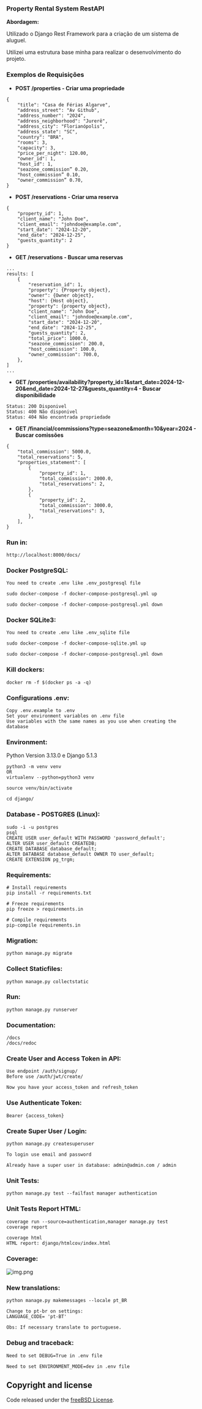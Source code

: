 ### Property Rental System RestAPI
**Abordagem:** 

Utilizado o Django Rest Framework para a criação de um sistema de aluguel.

Utilizei uma estrutura base minha para realizar o desenvolvimento do projeto.

### Exemplos de Requisições 

- **POST /properties - Criar uma propriedade** 
```
{ 
    "title": "Casa de Férias Algarve", 
    "address_street": "Av Github", 
    "address_number": "2024", 
    "address_neighborhood": "Jurerê", 
    "address_city": "Florianópolis", 
    "address_state": "SC", 
    "country": "BRA", 
    "rooms": 3, 
    "capacity": 3, 
    "price_per_night": 120.00, 
    "owner_id": 1, 
    "host_id": 1, 
    "seazone_commission” 0.20, 
    "host_commission” 0.10, 
    "owner_commission” 0.70, 
} 
```

- **POST /reservations - Criar uma reserva** 
```
{ 
    "property_id": 1, 
    "client_name": "John Doe", 
    "client_email": "johndoe@example.com", 
    "start_date": "2024-12-20", 
    "end_date": "2024-12-25", 
    "guests_quantity": 2 
} 
```

- **GET /reservations - Buscar uma reservas** 
```
...
results: [ 
    { 
        "reservation_id": 1, 
        "property": {Property object}, 
        "owner": {Owner object}, 
        "host": {Host object}, 
        "property": {property object}, 
        "client_name": "John Doe", 
        "client_email": "johndoe@example.com", 
        "start_date": "2024-12-20", 
        "end_date": "2024-12-25", 
        "guests_quantity": 2, 
        "total_price": 1000.0, 
        "seazone_commission": 200.0, 
        "host_commission": 100.0, 
        "owner_commission": 700.0, 
    }, 
] 
...
```

- **GET /properties/availability?property_id=1&start_date=2024-12-20&end_date=2024-12-27&guests_quantity=4  - Buscar disponibilidade** 
```
Status: 200 Disponivel
Status: 400 Não disponivel
Status: 404 Não encontrada propriedade
```

- **GET /financial/commissions?type=seazone&month=10&year=2024 - Buscar comissões** 
```
{ 
    "total_commission": 5000.0, 
    "total_reservations": 5, 
    "properties_statement": [ 
        { 
            "property_id": 1, 
            "total_commission": 2000.0, 
            "total_reservations": 2, 
        }, 
        { 
            "property_id": 2, 
            "total_commission": 3000.0, 
            "total_reservations": 3, 
        }, 
    ], 
}

```


### Run in:
```
http://localhost:8000/docs/
```


### Docker PostgreSQL:
```
You need to create .env like .env_postgresql file

sudo docker-compose -f docker-compose-postgresql.yml up

sudo docker-compose -f docker-compose-postgresql.yml down
```

### Docker SQLite3:
```
You need to create .env like .env_sqlite file

sudo docker-compose -f docker-compose-sqlite.yml up

sudo docker-compose -f docker-compose-postgresql.yml down
```


### Kill dockers:
```
docker rm -f $(docker ps -a -q)
```


### Configurations .env: 
```
Copy .env.example to .env
Set your environment variables on .env file
Use variables with the same names as you use when creating the database
```


### Environment: 
Python Version 3.13.0 e Django 5.1.3
```
python3 -m venv venv 
OR
virtualenv --python=python3 venv

source venv/bin/activate

cd django/
```


### Database - POSTGRES (Linux): 
```
sudo -i -u postgres
psql
CREATE USER user_default WITH PASSWORD 'password_default';
ALTER USER user_default CREATEDB;
CREATE DATABASE database_default;
ALTER DATABASE database_default OWNER TO user_default;
CREATE EXTENSION pg_trgm;
```


### Requirements: 
```
# Install requirements
pip install -r requirements.txt

# Freeze requirements
pip freeze > requirements.in

# Compile requirements
pip-compile requirements.in
```


### Migration: 
```
python manage.py migrate
```


### Collect Staticfiles: 
```
python manage.py collectstatic   
```


### Run: 
```
python manage.py runserver
```


### Documentation: 
```
/docs
/docs/redoc
```


### Create User and Access Token in API: 
```
Use endpoint /auth/signup/ 
Before use /auth/jwt/create/ 

Now you have your access_token and refresh_token
```


### Use Authenticate Token: 
```
Bearer {access_token}
```


### Create Super User / Login: 
```
python manage.py createsuperuser 

To login use email and password

Already have a super user in database: admin@admin.com / admin
```


### Unit Tests: 
```
python manage.py test --failfast manager authentication
```


### Unit Tests Report HTML: 
```
coverage run --source=authentication,manager manage.py test
coverage report

coverage html
HTML report: django/htmlcov/index.html
```


### Coverage: 
![img.png](img.png)



### New translations:
```
python manage.py makemessages --locale pt_BR

Change to pt-br on settings:
LANGUAGE_CODE= 'pt-BT'

Obs: If necessary translate to portuguese.
```


### Debug and traceback:
```
Need to set DEBUG=True in .env file

Need to set ENVIRONMENT_MODE=dev in .env file
```

## Copyright and license

Code released under the [freeBSD License](https://github.com/Henriquejdc/BankManager/blob/master/LICENSE.md).
